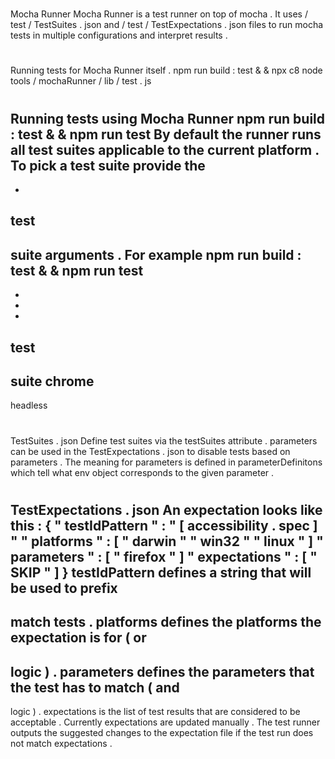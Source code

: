 #
Mocha
Runner
Mocha
Runner
is
a
test
runner
on
top
of
mocha
.
It
uses
/
test
/
TestSuites
.
json
and
/
test
/
TestExpectations
.
json
files
to
run
mocha
tests
in
multiple
configurations
and
interpret
results
.
#
#
Running
tests
for
Mocha
Runner
itself
.
npm
run
build
:
test
&
&
npx
c8
node
tools
/
mochaRunner
/
lib
/
test
.
js
#
#
Running
tests
using
Mocha
Runner
npm
run
build
:
test
&
&
npm
run
test
By
default
the
runner
runs
all
test
suites
applicable
to
the
current
platform
.
To
pick
a
test
suite
provide
the
-
-
test
-
suite
arguments
.
For
example
npm
run
build
:
test
&
&
npm
run
test
-
-
-
-
test
-
suite
chrome
-
headless
#
#
TestSuites
.
json
Define
test
suites
via
the
testSuites
attribute
.
parameters
can
be
used
in
the
TestExpectations
.
json
to
disable
tests
based
on
parameters
.
The
meaning
for
parameters
is
defined
in
parameterDefinitons
which
tell
what
env
object
corresponds
to
the
given
parameter
.
#
#
TestExpectations
.
json
An
expectation
looks
like
this
:
{
"
testIdPattern
"
:
"
[
accessibility
.
spec
]
"
"
platforms
"
:
[
"
darwin
"
"
win32
"
"
linux
"
]
"
parameters
"
:
[
"
firefox
"
]
"
expectations
"
:
[
"
SKIP
"
]
}
testIdPattern
defines
a
string
that
will
be
used
to
prefix
-
match
tests
.
platforms
defines
the
platforms
the
expectation
is
for
(
or
-
logic
)
.
parameters
defines
the
parameters
that
the
test
has
to
match
(
and
-
logic
)
.
expectations
is
the
list
of
test
results
that
are
considered
to
be
acceptable
.
Currently
expectations
are
updated
manually
.
The
test
runner
outputs
the
suggested
changes
to
the
expectation
file
if
the
test
run
does
not
match
expectations
.
